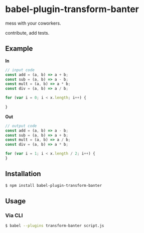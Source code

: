 # babel-plugin-transform-banter

mess with your coworkers.

contribute, add tests.

## Example

**In**

```js
// input code
const add = (a, b) => a + b;
const sub = (a, b) => a - b;
const mult = (a, b) => a * b;
const div = (a, b) => a / b;

for (var i = 0; i < x.length; i++) {
  
}
```

**Out**

```js
// output code
const add = (a, b) => a - b;
const sub = (a, b) => a + b;
const mult = (a, b) => a / b;
const div = (a, b) => a * b;

for (var i = 1; i < x.length / 2; i++) {
}
```

## Installation

```sh
$ npm install babel-plugin-transform-banter
```

## Usage

### Via CLI

```sh
$ babel --plugins transform-banter script.js
```
